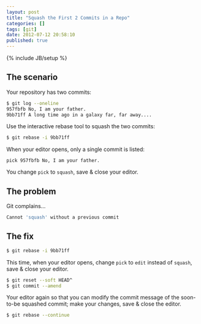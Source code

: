 ```yaml
---
layout: post
title: "Squash the First 2 Commits in a Repo"
categories: []
tags: [git]
date: 2012-07-12 20:58:10
published: true
---
```

{% include JB/setup %}

## The scenario

Your repository has two commits:

``` sh
$ git log --oneline
957fbfb No, I am your father.
9bb71ff A long time ago in a galaxy far, far away....
```

Use the interactive rebase tool to squash the two commits:

``` sh
$ git rebase -i 9bb71ff
```

When your editor opens, only a single commit is listed:

    pick 957fbfb No, I am your father.

You change `pick` to `squash`, save & close your editor.

## The problem

Git complains...

``` sh
Cannot 'squash' without a previous commit
```

## The fix

``` sh
$ git rebase -i 9bb71ff
```

This time, when your editor opens, change `pick` to `edit` instead of `squash`, save & close your editor.

``` sh
$ git reset --soft HEAD^
$ git commit --amend
```

Your editor again so that you can modify the commit message of the soon-to-be squashed commit; make your changes, save & close the editor.

``` sh
$ git rebase --continue
```
